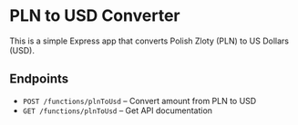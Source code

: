 
# PLN to USD Converter

This is a simple Express app that converts Polish Zloty (PLN) to US Dollars (USD).

## Endpoints

- `POST /functions/plnToUsd` – Convert amount from PLN to USD
- `GET /functions/plnToUsd` – Get API documentation